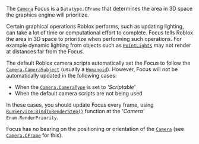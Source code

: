 The [`Camera`](https://create.roblox.com/docs/reference/engine/classes/Camera) Focus is a `Datatype.CFrame` that determines the area
in 3D space the graphics engine will prioritize.

Certain graphical operations Roblox performs, such as updating lighting,
can take a lot of time or computational effort to complete. Focus tells
Roblox the area in 3D space to prioritize when performing such operations.
For example dynamic lighting from objects such as
[`PointLights`](https://create.roblox.com/docs/reference/engine/classes/PointLight) may not render at distances far from the
Focus.

The default Roblox camera scripts automatically set the Focus to follow
the [`Camera.CameraSubject`](https://create.roblox.com/docs/reference/engine/classes/Camera#CameraSubject) (usually a [`Humanoid`](https://create.roblox.com/docs/reference/engine/classes/Humanoid)). However,
Focus will not be automatically updated in the following cases:

- When the [`Camera.CameraType`](https://create.roblox.com/docs/reference/engine/classes/Camera#CameraType) is set to *'Scriptable'*
- When the default camera scripts are not being used

In these cases, you should update Focus every frame, using
[`RunService:BindToRenderStep()`](https://create.roblox.com/docs/reference/engine/classes/RunService#BindToRenderStep) function at the *'Camera'*
`Enum.RenderPriority`.

Focus has no bearing on the positioning or orientation of the
[`Camera`](https://create.roblox.com/docs/reference/engine/classes/Camera) (see [`Camera.CFrame`](https://create.roblox.com/docs/reference/engine/classes/Camera#CFrame) for this).
